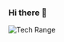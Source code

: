 ### Hi there 👋

<!--
**shubham-wawale/shubham-wawale** is a ✨ _special_ ✨ repository because its `README.md` (this file) appears on your GitHub profile.

Here are some ideas to get you started:

- 🔭 I’m currently working on ...
- 🌱 I’m currently learning ...
- 👯 I’m looking to collaborate on ...
- 🤔 I’m looking for help with ...
- 💬 Ask me about ...
- 📫 How to reach me: ...
- 😄 Pronouns: ...
- ⚡ Fun fact: ...
-->
![Tech Range](https://github-readme-tech-stack.vercel.app/api/cards?title=Tech+Range&align=center&titleAlign=center&fontFamily=JetBrains+Mono&lineHeight=8&lineCount=3&theme=discord&width=800&bg=%23202226&badge=%232f3137&border=%232f3137&titleColor=%235865f2&line1=javascript%2Cjavascript%2Cf9f6f6%3Bjava%2Cjava%2Cf9f6f6%3BPython%2Cpython%2Cf9f6f6%3BSQL%2Csql%2Cf9f6f6%3Bhtml%2Chtml%2Cf9f6f6%3Bcss%2Ccss%2Cf9f6f6%3B&line2=react%2Creact%2Cf9f6f6%3Bnode.js%2Cnode%2Cf9f6f6%3Bexpress%2Cexpress%2Cf9f6f6%3Bflask%2Cflask%2Cf9f6f6%3Bjest%2Cjest%2Cf9f6f6%3BSass%2Csass%2Cf9f6f6%3B&line3=mongodb%2Cmongo%2Cf9f6f6%3Bmysql%2Cmysql%2Cf9f6f6%3Bgit%2Cgit%2Cf9f6f6%3BAWS%2Caws%2Cf9f6f6%3Bjira%2Cjira%2Cf9f6f6%3BDocker%2Cdocker%2Cf9f6f6%3Bkubernetes%2Ckubernetes%2Cf9f6f6%3B)
